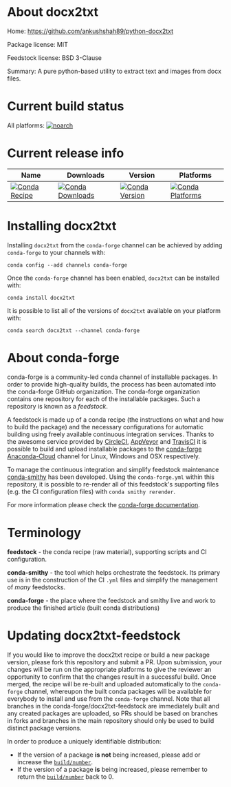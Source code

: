 About docx2txt
==============

Home: https://github.com/ankushshah89/python-docx2txt

Package license: MIT

Feedstock license: BSD 3-Clause

Summary: A pure python-based utility to extract text and images from docx files.



Current build status
====================

All platforms:
[![noarch](https://img.shields.io/circleci/project/github/conda-forge/docx2txt-feedstock/master.svg?label=noarch)](https://circleci.com/gh/conda-forge/docx2txt-feedstock)

Current release info
====================

| Name | Downloads | Version | Platforms |
| --- | --- | --- | --- |
| [![Conda Recipe](https://img.shields.io/badge/recipe-docx2txt-green.svg)](https://anaconda.org/conda-forge/docx2txt) | [![Conda Downloads](https://img.shields.io/conda/dn/conda-forge/docx2txt.svg)](https://anaconda.org/conda-forge/docx2txt) | [![Conda Version](https://img.shields.io/conda/vn/conda-forge/docx2txt.svg)](https://anaconda.org/conda-forge/docx2txt) | [![Conda Platforms](https://img.shields.io/conda/pn/conda-forge/docx2txt.svg)](https://anaconda.org/conda-forge/docx2txt) |

Installing docx2txt
===================

Installing `docx2txt` from the `conda-forge` channel can be achieved by adding `conda-forge` to your channels with:

```
conda config --add channels conda-forge
```

Once the `conda-forge` channel has been enabled, `docx2txt` can be installed with:

```
conda install docx2txt
```

It is possible to list all of the versions of `docx2txt` available on your platform with:

```
conda search docx2txt --channel conda-forge
```


About conda-forge
=================

conda-forge is a community-led conda channel of installable packages.
In order to provide high-quality builds, the process has been automated into the
conda-forge GitHub organization. The conda-forge organization contains one repository
for each of the installable packages. Such a repository is known as a *feedstock*.

A feedstock is made up of a conda recipe (the instructions on what and how to build
the package) and the necessary configurations for automatic building using freely
available continuous integration services. Thanks to the awesome service provided by
[CircleCI](https://circleci.com/), [AppVeyor](http://www.appveyor.com/)
and [TravisCI](https://travis-ci.org/) it is possible to build and upload installable
packages to the [conda-forge](https://anaconda.org/conda-forge)
[Anaconda-Cloud](http://docs.anaconda.org/) channel for Linux, Windows and OSX respectively.

To manage the continuous integration and simplify feedstock maintenance
[conda-smithy](http://github.com/conda-forge/conda-smithy) has been developed.
Using the ``conda-forge.yml`` within this repository, it is possible to re-render all of
this feedstock's supporting files (e.g. the CI configuration files) with ``conda smithy rerender``.

For more information please check the [conda-forge documentation](https://conda-forge.org/docs/).

Terminology
===========

**feedstock** - the conda recipe (raw material), supporting scripts and CI configuration.

**conda-smithy** - the tool which helps orchestrate the feedstock.
                   Its primary use is in the construction of the CI ``.yml`` files
                   and simplify the management of *many* feedstocks.

**conda-forge** - the place where the feedstock and smithy live and work to
                  produce the finished article (built conda distributions)


Updating docx2txt-feedstock
===========================

If you would like to improve the docx2txt recipe or build a new
package version, please fork this repository and submit a PR. Upon submission,
your changes will be run on the appropriate platforms to give the reviewer an
opportunity to confirm that the changes result in a successful build. Once
merged, the recipe will be re-built and uploaded automatically to the
`conda-forge` channel, whereupon the built conda packages will be available for
everybody to install and use from the `conda-forge` channel.
Note that all branches in the conda-forge/docx2txt-feedstock are
immediately built and any created packages are uploaded, so PRs should be based
on branches in forks and branches in the main repository should only be used to
build distinct package versions.

In order to produce a uniquely identifiable distribution:
 * If the version of a package **is not** being increased, please add or increase
   the [``build/number``](http://conda.pydata.org/docs/building/meta-yaml.html#build-number-and-string).
 * If the version of a package **is** being increased, please remember to return
   the [``build/number``](http://conda.pydata.org/docs/building/meta-yaml.html#build-number-and-string)
   back to 0.